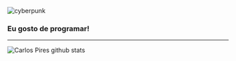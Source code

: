 ![cyberpunk](https://user-images.githubusercontent.com/60518820/96678049-453a8180-1347-11eb-8f68-0bb7989649be.gif)
### Eu gosto de programar!
<hr>

![Carlos Pires github stats](https://github-readme-stats.vercel.app/api?username=CarlosPires3b&theme=synthwave&show_icons=true) 

